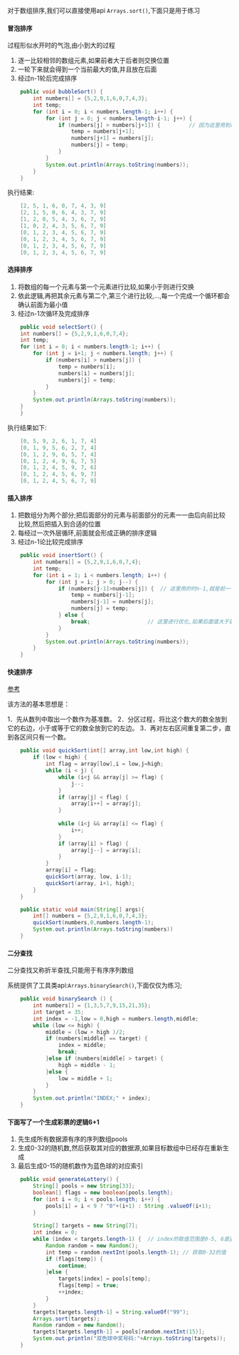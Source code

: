 
对于数组排序,我们可以直接使用api `Arrays.sort()`,下面只是用于练习

#### 冒泡排序

过程形似水开时的气泡,由小到大的过程
1. 逐一比较相邻的数组元素,如果前者大于后者则交换位置
2. 一轮下来就会得到一个当前最大的值,并且放在后面
3. 经过n-1轮后完成排序

```java
    public void bubbleSort() {
		int numbers[] = {5,2,9,1,6,0,7,4,3};
		int temp;
		for (int i = 0; i < numbers.length-1; i++) {
			for (int j = 0; j < numbers.length-i-1; j++) {
				if (numbers[j] > numbers[j+1]) {         // 因为这里用到的j+1,所以上面j的取值范围就是numbers.length-i-1
					temp = numbers[j+1];
					numbers[j+1] = numbers[j];
					numbers[j] = temp;
				}
			}
			System.out.println(Arrays.toString(numbers));
		}
	}
```

执行结果:

```java
    [2, 5, 1, 6, 0, 7, 4, 3, 9]
    [2, 1, 5, 0, 6, 4, 3, 7, 9]
    [1, 2, 0, 5, 4, 3, 6, 7, 9]
    [1, 0, 2, 4, 3, 5, 6, 7, 9]
    [0, 1, 2, 3, 4, 5, 6, 7, 9]
    [0, 1, 2, 3, 4, 5, 6, 7, 9]
    [0, 1, 2, 3, 4, 5, 6, 7, 9]
    [0, 1, 2, 3, 4, 5, 6, 7, 9]
```

#### 选择排序

1. 将数组的每一个元素与第一个元素进行比较,如果小于则进行交换
2. 依此逻辑,再把其余元素与第二个,第三个进行比较,...,每一个完成一个循环都会确认前面为最小值
3. 经过n-1次循环及完成排序

```java
    public void selectSort() {
    int numbers[] = {5,2,9,1,6,0,7,4};
    int temp;
    for (int i = 0; i < numbers.length-1; i++) {
        for (int j = i+1; j < numbers.length; j++) {
            if (numbers[i] > numbers[j]) {
                temp = numbers[i];
                numbers[i] = numbers[j];
                numbers[j] = temp;
            }
        }
        System.out.println(Arrays.toString(numbers));
    }
	}
```

执行结果如下:

```java
    [0, 5, 9, 2, 6, 1, 7, 4]
    [0, 1, 9, 5, 6, 2, 7, 4]
    [0, 1, 2, 9, 6, 5, 7, 4]
    [0, 1, 2, 4, 9, 6, 7, 5]
    [0, 1, 2, 4, 5, 9, 7, 6]
    [0, 1, 2, 4, 5, 6, 9, 7]
    [0, 1, 2, 4, 5, 6, 7, 9]
```

#### 插入排序

1. 把数组分为两个部分;把后面部分的元素与前面部分的元素一一由后向前比较比较,然后把插入到合适的位置
2. 每经过一次外层循环,前面就会形成正确的排序逻辑
3. 经过n-1论比较完成排序

```java
    public void insertSort() {
		int numbers[] = {5,2,9,1,6,0,7,4};
		int temp;
		for (int i = 1; i < numbers.length; i++) {
			for (int j = i; j > 0; j--) {
				if (numbers[j-1]>numbers[j]) {  // 这里用的时n-1,就是前一个值所以上面j的取值范围时j>0,对于j的初始值不是固定的,也可以时i-1,这样的话取值范围时j>=0,下面就不能用j-1了
					temp = numbers[j-1];
					numbers[j-1] = numbers[j];
					numbers[j] = temp;
				} else {
					break;                  // 这里进行优化,如果后面值大于前面值跳过后面比较
				}
			}
			System.out.println(Arrays.toString(numbers));
		}
	}
```

#### 快速排序
[参考](https://www.runoob.com/w3cnote/quick-sort.html)

该方法的基本思想是：

1．先从数列中取出一个数作为基准数。
2．分区过程，将比这个数大的数全放到它的右边，小于或等于它的数全放到它的左边。
3．再对左右区间重复第二步，直到各区间只有一个数。

```java
    public void quickSort(int[] array,int low,int high) {
		if (low < high) {
			int flag = array[low],i = low,j=high;
			while (i < j) {
				while (i<j && array[j] >= flag) {
					j--;
				}
				if (array[j] < flag) {
					array[i++] = array[j];
				}
				
				while (i<j && array[i] <= flag) {
					i++;
				}
				if (array[i] > flag) {
					array[j--] = array[i];
				}
			}
			array[i] = flag;
			quickSort(array, low, i-1);
			quickSort(array, i+1, high);
		}
    }

    public static void main(String[] args){
        int[] numbers = {5,2,9,1,6,0,7,4,3};
		quickSort(numbers,0,numbers.length-1);
        System.out.println(Arrays.toString(numbers))
    }
```

#### 二分查找

二分查找又称折半查找,只能用于有序序列数组

系统提供了工具类api:`Arrays.binarySearch()`,下面仅仅为练习;

```java
	public void binarySearch () {
		int numbers[] = {1,3,5,7,9,15,21,35};
		int target = 35;
		int index = -1,low = 0,high = numbers.length,middle;
		while (low <= high) {
			middle = (low + high )/2;
			if (numbers[middle] == target) {
				index = middle;
				break;
			}else if (numbers[middle] > target) {
				high = middle - 1;
			}else {
				low = middle + 1;
			}
		}
		System.out.println("INDEX;" + index);
	}
```


#### 下面写了一个生成彩票的逻辑6+1

1. 先生成所有数据源有序的序列数组pools
2. 生成0-32的随机数,然后获取其对应的数据源,如果目标数组中已经存在重新生成
3. 最后生成0-15的随机数作为蓝色球的对应索引

```java
	public void generateLottery() {
		String[] pools = new String[33];
		boolean[] flags = new boolean[pools.length];
		for (int i = 0; i < pools.length; i++) {
			pools[i] = i < 9 ? "0"+(i+1) : String .valueOf(i+1);
		}
		
		String[] targets = new String[7];
		int index = 0;
		while (index < targets.length-1) {  // index的取值范围是0-5, 6是蓝色球的值
			Random random = new Random();
			int temp = random.nextInt(pools.length-1); // 获取0-32的值
			if (flags[temp]) {
				continue;
			}else {
				targets[index] = pools[temp]; 
				flags[temp] = true;
				++index;
			}
		}
		targets[targets.length-1] = String.valueOf("99");
		Arrays.sort(targets);
		Random random = new Random();
		targets[targets.length-1] = pools[random.nextInt(15)];
		System.out.println("双色球中奖号码:"+Arrays.toString(targets));
	}
```